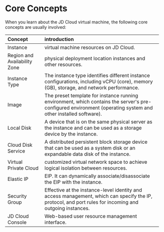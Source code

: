 # Core Concepts
When you learn about the JD Cloud virtual machine, the following core concepts are usually involved:

Concept|introduction
:---|:---
Instance|virtual machine resources on JD Cloud.
Region and Availability Zone|physical deployment location instances and other resources.
Instance Type|The instance type identifies different instance configurations, including vCPU (core), memory (GB), storage, and network performance.
Image|The preset template for instance running environment, which contains the server's pre-configured environment (operating system and other installed software).
Local Disk|A device that is on the same physical server as the instance and can be used as a storage device by the instance.
Cloud Disk Service|A distributed persistent block storage device that can be used as a system disk or an expandable data disk of the instance.
Virtual Private Cloud|customized virtual network space to achieve logical isolation between resources.
Elastic IP|EIP. It can dynamically associate/disassociate the EIP with the instance.
Security Group|Effective at the instance-level identity and access management, which can specify the IP, protocol, and port rules for incoming and outgoing instances.
JD Cloud Console|Web-based user resource management interface.


